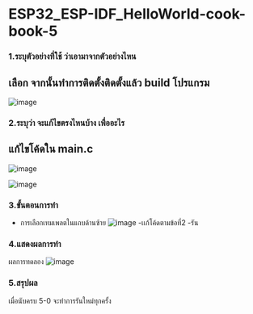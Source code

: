 # ESP32_ESP-IDF_HelloWorld-cook-book-5

 ### 1.ระบุตัวอย่างที่ใช้ ว่าเอามาจากตัวอย่างไหน
## เลือก จากนั้นทำการติดตั้งติดตั้งแล้ว build โปรแกรม
![image](https://github.com/user-attachments/assets/16e4a3bc-5cf8-44c3-b70d-6dd96cf8ff37)


### 2.ระบุว่า จะแก้ไขตรงไหนบ้าง เพื่ออะไร
## แก้ไขโค้ดใน main.c
![image](https://github.com/user-attachments/assets/c606b0ec-c64b-46d1-aeda-50fded93e82c)

 ![image](https://github.com/user-attachments/assets/0e7ccd4e-9d79-4e38-851b-0deacfe9dfb0)

 
### 3.ขั้นตอนการทำ
- การเลือกเทมเพลตในแถบด้านซ้าย
  ![image](https://github.com/user-attachments/assets/16e4a3bc-5cf8-44c3-b70d-6dd96cf8ff37)
-เเก้โค้ดตามข้อที่2
-รัน
  
### 4.แสดงผลการทำ
ผลการทดลอง 
![image](https://github.com/user-attachments/assets/0f61d821-f019-446d-b799-b84299dd1f39)



### 5.สรุปผล
เมื่อนับครบ 5-0 จะทำการรันใหม่ทุกครั้ง



 

